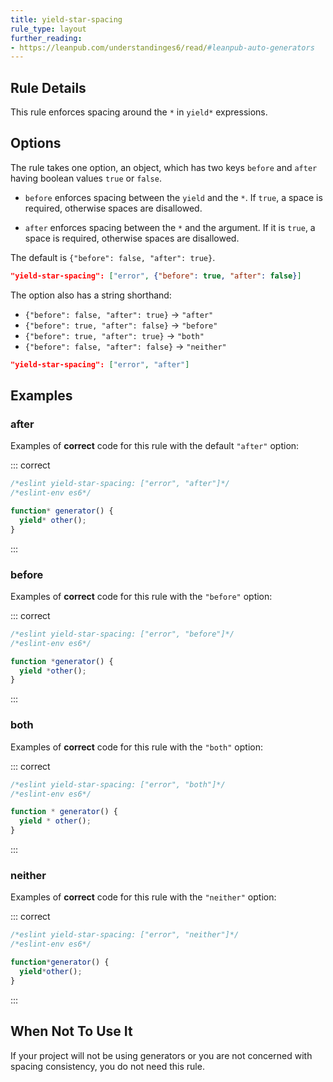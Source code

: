 ```yaml
---
title: yield-star-spacing
rule_type: layout
further_reading:
- https://leanpub.com/understandinges6/read/#leanpub-auto-generators
---
```


## Rule Details

This rule enforces spacing around the `*` in `yield*` expressions.

## Options

The rule takes one option, an object, which has two keys `before` and `after` having boolean values `true` or `false`.

- `before` enforces spacing between the `yield` and the `*`.
  If `true`, a space is required, otherwise spaces are disallowed.

- `after` enforces spacing between the `*` and the argument.
  If it is `true`, a space is required, otherwise spaces are disallowed.

The default is `{"before": false, "after": true}`.

```json
"yield-star-spacing": ["error", {"before": true, "after": false}]
```

The option also has a string shorthand:

- `{"before": false, "after": true}` → `"after"`
- `{"before": true, "after": false}` → `"before"`
- `{"before": true, "after": true}` → `"both"`
- `{"before": false, "after": false}` → `"neither"`

```json
"yield-star-spacing": ["error", "after"]
```

## Examples

### after

Examples of **correct** code for this rule with the default `"after"` option:

::: correct

```js
/*eslint yield-star-spacing: ["error", "after"]*/
/*eslint-env es6*/

function* generator() {
  yield* other();
}
```

:::

### before

Examples of **correct** code for this rule with the `"before"` option:

::: correct

```js
/*eslint yield-star-spacing: ["error", "before"]*/
/*eslint-env es6*/

function *generator() {
  yield *other();
}
```

:::

### both

Examples of **correct** code for this rule with the `"both"` option:

::: correct

```js
/*eslint yield-star-spacing: ["error", "both"]*/
/*eslint-env es6*/

function * generator() {
  yield * other();
}
```

:::

### neither

Examples of **correct** code for this rule with the `"neither"` option:

::: correct

```js
/*eslint yield-star-spacing: ["error", "neither"]*/
/*eslint-env es6*/

function*generator() {
  yield*other();
}
```

:::

## When Not To Use It

If your project will not be using generators or you are not concerned with spacing consistency, you do not need this rule.
